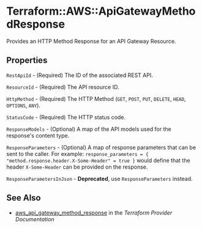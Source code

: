 # Terraform::AWS::ApiGatewayMethodResponse

Provides an HTTP Method Response for an API Gateway Resource.

## Properties

`RestApiId` - (Required) The ID of the associated REST API.

`ResourceId` - (Required) The API resource ID.

`HttpMethod` - (Required) The HTTP Method (`GET`, `POST`, `PUT`, `DELETE`, `HEAD`, `OPTIONS`, `ANY`).

`StatusCode` - (Required) The HTTP status code.

`ResponseModels` - (Optional) A map of the API models used for the response's content type.

`ResponseParameters` - (Optional) A map of response parameters that can be sent to the caller.
For example: `response_parameters = { "method.response.header.X-Some-Header" = true }`
would define that the header `X-Some-Header` can be provided on the response.

`ResponseParametersInJson` - **Deprecated**, use `ResponseParameters` instead.


## See Also

* [aws_api_gateway_method_response](https://www.terraform.io/docs/providers/aws/r/api_gateway_method_response.html) in the _Terraform Provider Documentation_